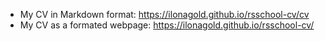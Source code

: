 - My CV in Markdown format: <https://ilonagold.github.io/rsschool-cv/cv>
- My CV as a formated webpage: <https://ilonagold.github.io/rsschool-cv/>
